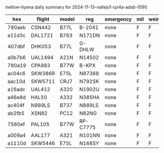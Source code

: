 mellow-hyena daily summary for 2024-11-13-vallejo1-rpi4a-adsb-1090

|hex|flight|model|reg|emergency|mil|weirdo|
|--|--|--|--|--|--|--|
|780aeb|CSN442|B77L|B-2041|none|F|F|
|a11d3c|DAL1721|B763|N171DN|none|F|F|
|407dbf|DHK053|B77L|G-DHLW|none|F|F|
|a0b7b6|UAL1494|A21N|N14502|none|F|F|
|780a19|CPA883|B77W|B-KPX|none|F|F|
|ac04c6|SKW386R|E75L|N87368|none|F|F|
|aac10d|SKW5711|CRJ7|N792SK|none|F|F|
|a16adc|UAL412|A320|N1902U|none|F|F|
|a46e8d|HAL50|A332|N385HA|none|F|F|
|ac404f|N889LS|B737|N889LS|none|F|F|
|ab2fb5|XSN82|PC12|N82NG|none|F|F|
|7580ef|PAL105|B77W|RP-C7775|none|F|F|
|a009a4|AAL177|A321|N101NN|none|F|F|
|a1110d|SKW5446|E75L|N168SY|none|F|F|
